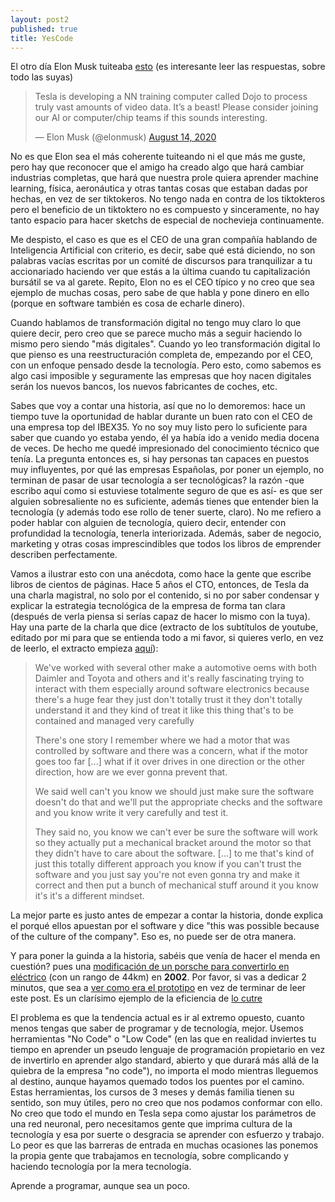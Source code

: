 ```yaml
---
layout: post2
published: true
title: YesCode
---
```


El otro día Elon Musk tuiteaba [esto](https://twitter.com/elonmusk/status/1294371531133317120) (es interesante leer las respuestas, sobre todo las suyas)

<blockquote class="twitter-tweet"><p lang="en" dir="ltr">Tesla is developing a NN training computer called Dojo to process truly vast amounts of video data. It’s a beast! Please consider joining our AI or computer/chip teams if this sounds interesting.</p>&mdash; Elon Musk (@elonmusk) <a href="https://twitter.com/elonmusk/status/1294371531133317120?ref_src=twsrc%5Etfw">August 14, 2020</a></blockquote> <script async src="https://platform.twitter.com/widgets.js" charset="utf-8"></script> 

No es que Elon sea el más coherente tuiteando ni el que más me guste, pero hay que reconocer que el amigo ha creado algo que hará cambiar industrias completas, que hará que nuestra prole quiera aprender machine learning, física, aeronáutica y otras tantas cosas que estaban dadas por hechas, en vez de ser tiktokeros. No tengo nada en contra de los tiktokteros pero el beneficio de un tiktoktero no es compuesto y sinceramente, no hay tanto espacio para hacer sketchs de especial de nochevieja continuamente.

Me despisto, el caso es que es el CEO de una gran compañía hablando de Inteligencia Artificial con criterio, es decir, sabe qué está diciendo, no son palabras vacías escritas por un comité de discursos para tranquilizar a tu accionariado haciendo ver que estás a la última cuando tu capitalización bursátil se va al garete. Repito, Elon no es el CEO típico y no creo que sea ejemplo de muchas cosas, pero sabe de que habla y pone dinero en ello (porque en software también es cosa de echarle dinero).

Cuando hablamos de transformación digital no tengo muy claro lo que quiere decir, pero creo que se parece mucho más a seguir haciendo lo mismo pero siendo "más digitales". Cuando yo leo transformación digital lo que pienso es una reestructuración completa de, empezando por el CEO, con un enfoque pensado desde la tecnología. Pero esto, como sabemos es algo casi imposible y seguramente las empresas que hoy nacen digitales serán los nuevos bancos, los nuevos fabricantes de coches, etc.

Sabes que voy a contar una historia, así que no lo demoremos: hace un tiempo tuve la oportunidad de hablar durante un buen rato con el CEO de una empresa top del IBEX35. Yo no soy muy listo pero lo suficiente para saber que cuando yo estaba yendo, él ya había ido a venido media docena de veces. De hecho me quedé impresionado del conocimiento técnico que tenía. La pregunta entonces es, si hay personas tan capaces en puestos muy influyentes, por qué las empresas Españolas, por poner un ejemplo, no terminan de pasar de usar tecnología a ser tecnológicas? la razón -que escribo aquí como si estuviese totalmente seguro de que es así- es que ser alguien sobresaliente no es suficiente, además tienes que entender bien la tecnología (y además todo ese rollo de tener suerte, claro). No me refiero a poder hablar con alguien de tecnología, quiero decir, entender con profundidad la tecnología, tenerla interiorizada. Además, saber de negocio, marketing y otras cosas imprescindibles que todos los libros de emprender describen perfectamente.

Vamos a ilustrar esto con una anécdota, como hace la gente que escribe libros de cientos de páginas. Hace 5 años el CTO, entonces, de Tesla da una charla magistral, no solo por el contenido, si no por saber condensar y explicar la estrategia tecnológica de la empresa de forma tan clara (después de verla piensa si serías capaz de hacer lo mismo con la tuya). Hay una parte de la charla que dice (extracto de los subtítulos de youtube, editado por mi para que se entienda todo a mi favor, si quieres verlo, en vez de leerlo, el extracto empieza [aquí](https://youtu.be/4hNdbGjZfFU?t=1039)):

<blockquote>
We've worked with several other make a automotive oems with both Daimler and Toyota and others and it's really fascinating trying to interact with them especially around software electronics because there's a huge fear they just don't totally trust it they don't totally understand it and they kind of treat it like this thing that's to be contained and managed very carefully

There's one story I remember where we had a motor that was controlled by software and there was a concern, what if the motor goes too far [...] what if it over drives in one direction or the other direction, how are we ever gonna prevent that.

We said well can't you know we should just make sure the software doesn't do that and we'll put the appropriate checks and the software and you know write it very carefully and test it.

They said no, you know we can't ever be sure the software will work so they actually put a mechanical bracket around the motor so that they didn't have to care about the software. [...] to me that's kind of just this totally different approach you know if you can't trust the software and you just say you're not even gonna try and make it correct and then put a bunch of mechanical stuff around it you know it's it's a different mindset.
</blockquote>

La mejor parte es justo antes de empezar a contar la historia, donde explica el porqué ellos apuestan por el software y dice "this was possible because of the culture of the company". Eso es, no puede ser de otra manera.

Y para poner la guinda a la historia, sabéis que venía de hacer el menda en cuestión? pues una [modificación de un porsche para convertirlo en eléctrico](http://www.evalbum.com/223) (con un rango de 44km) en **2002**. Por favor, si vas a dedicar 2 minutos, que sea a [ver como era el prototipo](https://web.archive.org/web/20120423034112/http://www.jstraubel.com/EVpusher/EVpusher2.htm) en vez de terminar de leer este post. Es un clarísimo ejemplo de la eficiencia de [lo cutre](/2014/03/02/lo-cutre.html)

El problema es que la tendencia actual es ir al extremo opuesto, cuanto menos tengas que saber de programar y de tecnología, mejor. Usemos herramientas "No Code" o "Low Code" (en las que en realidad inviertes tu tiempo en aprender un pseudo lenguaje de programación propietario en vez de invertirlo en aprender algo standard, abierto y que durará más allá de la quiebra de la empresa "no code"), no importa el modo mientras lleguemos al destino, aunque hayamos quemado todos los puentes por el camino. Estas herramientas, los cursos de 3 meses y demás familia tienen su sentido, son muy útiles, pero no creo que nos podamos conformar con ello. No creo que todo el mundo en Tesla sepa como ajustar los parámetros de una red neuronal, pero necesitamos gente que imprima cultura de la tecnología y esa por suerte o desgracia se aprender con esfuerzo y trabajo. Lo peor es que las barreras de entrada en muchas ocasiones las ponemos la propia gente que trabajamos en tecnología, sobre complicando y haciendo tecnología por la mera tecnología. 

Aprende a programar, aunque sea un poco.



